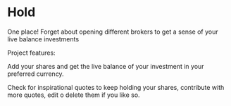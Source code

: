 # Hold

One place!  Forget about opening different brokers to get a sense of your  live balance investments 

Project features: 

Add your shares and get the live balance of your investment in your preferred currency. 

Check for inspirational quotes to keep holding your shares, contribute with more quotes, edit o delete them if you like so.